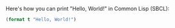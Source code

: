 Here's how you can print "Hello, World!" in Common Lisp (SBCL):

```lisp
(format t "Hello, World!")
```